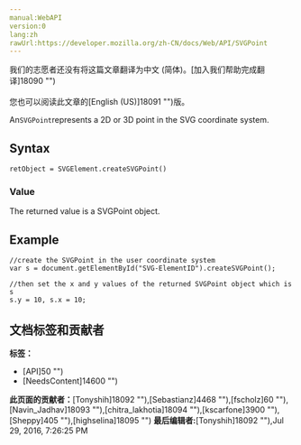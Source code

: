 ```yaml
---
manual:WebAPI
version:0
lang:zh
rawUrl:https://developer.mozilla.org/zh-CN/docs/Web/API/SVGPoint
---
```




<bdi>我们的志愿者还没有将这篇文章翻译为<bdi>中文 (简体)</bdi>。[加入我们帮助完成翻译]18090 "")<br></br>您也可以阅读此文章的[English (US)]18091 "")版。</bdi>






An`SVGPoint`represents a 2D or 3D point in the SVG coordinate system.


## Syntax<a name="Syntax"></a>

```
retObject = SVGElement.createSVGPoint()
```

### Value<a name="Value"></a>


The returned value is a SVGPoint object.


## Example<a name="Example"></a>

```
//create the SVGPoint in the user coordinate system 
var s = document.getElementById("SVG-ElementID").createSVGPoint();

//then set the x and y values of the returned SVGPoint object which is s
s.y = 10, s.x = 10;
```











## 文档标签和贡献者
**标签：**
* [API]50 "")
* [NeedsContent]14600 "")

**此页面的贡献者：**[Tonyshih]18092 ""),[Sebastianz]4468 ""),[fscholz]60 ""),[Navin_Jadhav]18093 ""),[chitra_lakhotia]18094 ""),[kscarfone]3900 ""),[Sheppy]405 ""),[highselina]18095 "")
**最后编辑者:**[Tonyshih]18092 ""),<time>Jul 29, 2016, 7:26:25 PM</time>


